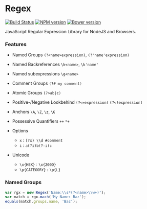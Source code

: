 # Regex

[![Build Status](https://travis-ci.org/tenbits/Regex.svg?branch=master)](https://travis-ci.org/tenbits/Regex)
[![NPM version](https://badge.fury.io/js/Regex.svg)](http://badge.fury.io/js/atma-regex)
[![Bower version](https://badge.fury.io/bo/Regex.svg)](http://badge.fury.io/bo/atma-regex)

JavaScript Regular Expression Library for NodeJS and Browsers.

### Features

- Named Groups `(?<name>expression)`, `(?'name'expression)`

- Named Backreferences `\k<name>`, `\k'name'`

- Named subexpressions `\g<name>`

- Comment Groups `(?# my comment)`

- Atomic Groups `(?>ab|c)`

- Positive-/Negative Lookbehind `(?<=expression)` `(?<!expression)`

- Anchors `\A`, `\Z`, `\z`, `\G`

- Possessive Quantifiers `++` `*+`

- Options
    + `x` : `(?x) \\d #comment`
    + `i` : `a(?i)b(?-i)c`

- Unicode

	+ `\x{HEX}` : `\x{200D}`
	+ `\p{CATEGORY}` : `\p{L}`


### Named Groups

```javascript
var rgx = new Regex('Name:\\s*(?<name>\\w+)');
var match = rgx.mach('My Name: Baz');
equals(match.groups.name, 'Baz');
```
